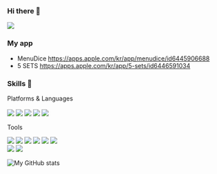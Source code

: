 ### Hi there 👋
<a href="https://github.com/cyberman0306" target="_blank"><img src="https://img.shields.io/badge/yhj03069@gmail.com-EA4335?style=flat&logo=gmail&logoColor=FFFFFF"/></a>

### My app
- MenuDice https://apps.apple.com/kr/app/menudice/id6445906688
- 5 SETS https://apps.apple.com/kr/app/5-sets/id6446591034

### Skills 💪

Platforms & Languages
   <br/>   
  <img src="https://img.shields.io/badge/Swift-F05138?style=flat-square&logo=Swift&logoColor=white"/>
  <img src="https://img.shields.io/badge/C%23-239120?style=flat-square&logo=C%20Sharp&logoColor=white"/>
  <img src="https://img.shields.io/badge/C++-00599C?style=flat-square&logo=cplusplus&logoColor=white"/>
  <img src="https://img.shields.io/badge/C-A8B9CC?style=flat-square&logo=C&logoColor=white"/>
  <img src="https://img.shields.io/badge/Python-3766AB?style=flat-square&logo=Python&logoColor=white"/>
   <br/>  

  
Tools

  <img src="https://img.shields.io/badge/Firebase-FFCA28?style=flat-square&logo=Firebase&logoColor=black"/>
  <img src="https://img.shields.io/badge/Xcode-147EFB?style=flat-square&logo=Xcode&logoColor=white"/>
  <img src="https://img.shields.io/badge/Visual%20Studio%20Code-007ACC?style=flat-square&logo=Visual%20Studio%20Code&logoColor=white"/>
  <img src="https://img.shields.io/badge/Visual%20Studio-5C2D91?style=flat-square&logo=Visual%20Studio&logoColor=white"/>
  <img src="https://img.shields.io/badge/stm32CubeIDE-03234B?style=flat-square&logo=stmicroelectronics&logoColor=white"/>
  <img src="https://img.shields.io/badge/Pycharm-000000?style=flat&logo=pycharm&logoColor=FFFFFF"/>

   
  <br/> 
<a href="https://github.com/cyberman0306" target="_blank"><img src="https://img.shields.io/badge/Git-F05032?style=flat&logo=git&logoColor=FFFFFF"/></a>
<a href="https://github.com/cyberman0306" target="_blank"><img src="https://img.shields.io/badge/Postman-FF6C37?style=flat&logo=postman&logoColor=FFFFFF"/></a>
  <br/>  
  
![My GitHub stats](https://github-readme-stats.vercel.app/api?username=cyberman0306&show_icons=true&theme=radical)
